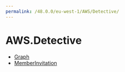 ```yaml
---
permalink: /48.0.0/eu-west-1/AWS/Detective/
---
```


# AWS.Detective



* [Graph](Graph.md)
* [MemberInvitation](MemberInvitation.md)